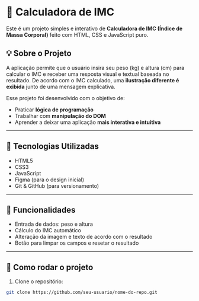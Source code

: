 # 🧮 Calculadora de IMC

Este é um projeto simples e interativo de **Calculadora de IMC (Índice de Massa Corporal)** feito com HTML, CSS e JavaScript puro.

## 💡 Sobre o Projeto

A aplicação permite que o usuário insira seu peso (kg) e altura (cm) para calcular o IMC e receber uma resposta visual e textual baseada no resultado. De acordo com o IMC calculado, uma **ilustração diferente é exibida** junto de uma mensagem explicativa.

Esse projeto foi desenvolvido com o objetivo de:
- Praticar **lógica de programação**
- Trabalhar com **manipulação do DOM**
- Aprender a deixar uma aplicação **mais interativa e intuitiva**

---

## 🚀 Tecnologias Utilizadas

- HTML5
- CSS3
- JavaScript
- Figma (para o design inicial)
- Git & GitHub (para versionamento)

---

## 🎨 Funcionalidades

- Entrada de dados: peso e altura
- Cálculo do IMC automático
- Alteração da imagem e texto de acordo com o resultado
- Botão para limpar os campos e resetar o resultado

---

## 📁 Como rodar o projeto

1. Clone o repositório:
```bash
git clone https://github.com/seu-usuario/nome-do-repo.git
